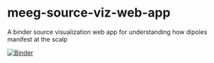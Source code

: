 # meeg-source-viz-web-app
A binder source visualization web app for understanding how dipoles manifest at the scalp

[![Binder](https://mybinder.org/badge_logo.svg)](https://mybinder.org/v2/gh/alexrockhill/meeg-source-viz-web-app/master?urlpath=voila%2Frender%2Fapp.ipynb)
